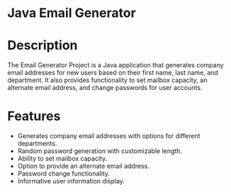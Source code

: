 # Java Email Generator

# Description
The Email Generator Project is a Java application that generates company email addresses for new users based on their first name, last name, and department. It also provides functionality to set mailbox capacity, an alternate email address, and change passwords for user accounts.

# Features
- Generates company email addresses with options for different departments.
- Random password generation with customizable length.
- Ability to set mailbox capacity.
- Option to provide an alternate email address.
- Password change functionality.
- Informative user information display.
